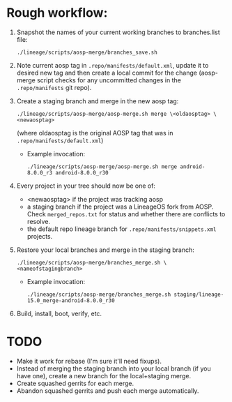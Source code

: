 # Rough workflow:

1. Snapshot the names of your current working branches to branches.list file:

       ./lineage/scripts/aosp-merge/branches_save.sh

2. Note current aosp tag in `.repo/manifests/default.xml`, update it to desired new tag and then create a local commit for the change (aosp-merge script checks for any uncommitted changes in the `.repo/manifests` git repo).
3. Create a staging branch and merge in the new aosp tag:
 
       ./lineage/scripts/aosp-merge/aosp-merge.sh merge \<oldaosptag> \<newaosptag>
   (where oldaosptag is the original AOSP tag that was in `.repo/manifests/default.xml`)
   * Example invocation:

         ./lineage/scripts/aosp-merge/aosp-merge.sh merge android-8.0.0_r3 android-8.0.0_r30

4. Every project in your tree should now be one of:
   * \<newaosptag> if the project was tracking aosp
   * a staging branch if the project was a LineageOS fork from AOSP. Check `merged_repos.txt` for status and whether there are conflicts to resolve.
   * the default repo lineage branch for `.repo/manifests/snippets.xml` projects.
5. Restore your local branches and merge in the staging branch:

       ./lineage/scripts/aosp-merge/branches_merge.sh \<nameofstagingbranch>
   * Example invocation:

         ./lineage/scripts/aosp-merge/branches_merge.sh staging/lineage-15.0_merge-android-8.0.0_r30
6. Build, install, boot, verify, etc.

# TODO

* Make it work for rebase (I'm sure it'll need fixups).
* Instead of merging the staging branch into your local branch (if you have one), create a new branch for the local+staging merge.
* Create squashed gerrits for each merge.
* Abandon squashed gerrits and push each merge automatically.
